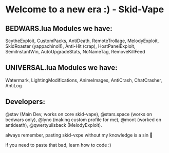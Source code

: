 # Welcome to a new era :) - Skid-Vape

## BEDWARS.lua Modules we have:
ScytheExploit, CustomPacks, AntiDeath, RemoteTrollage, MelodyExploit, SkidRoaster (yappachino!!), Anti-Hit (crap), HostPanelExploit, SemiInstantWin, AutoUpgradeStats, NoNameTag, RemoveKillFeed

## UNIVERSAL.lua Modules we have:
Watermark, LightingModifications, AnimeImages, AntiCrash, ChatCrasher, AntiLog

## Developers:
@stav (Main Dev, works on core skid-vape), @stars.space (works on bedwars only), @lyno (making custom profile for me), @mont (worked on antideath), @qwertyuiisback (MelodyExploit).

always remember, pasting skid-vxpe without my knowledge is a sin 🙏 

if you need to paste that bad, learn how to code :)
